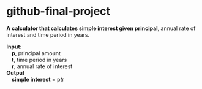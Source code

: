 # github-final-project

**A calculator that calculates simple interest given principal**, annual rate of interest and time period in years.

**Input**:  
&emsp;**p**, principal amount  
&emsp;**t**, time period in years  
&emsp;**r**, annual rate of interest  
**Output**  
&emsp;**simple interest** = p*t*r  
